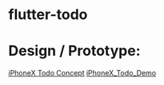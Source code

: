 # flutter-todo

# Design / Prototype: 
[iPhoneX Todo Concept](https://dribbble.com/shots/3812962-iPhone-X-Todo-Concept)
[iPhoneX_Todo_Demo](https://cloud.protopie.io/p/Eepkhfp5ERk)
